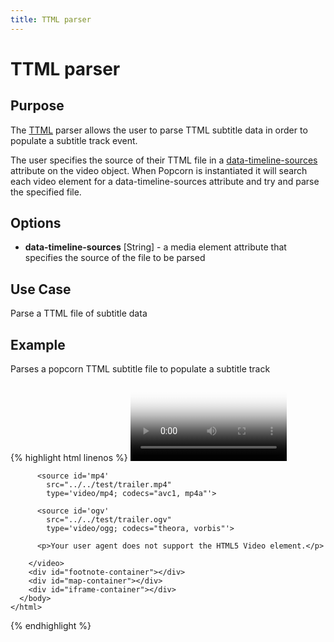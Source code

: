 ```yaml
---
title: TTML parser
---
```

# TTML parser #

## Purpose ##

The [TTML](http://www.w3.org/TR/ttaf1-dfxp/) parser allows the user to parse TTML subtitle data in order to populate a subtitle track event.

The user specifies the source of their TTML file in a [data-timeline-sources](/popcorn-docs/modules/#data-timeline-sources) attribute on the video object.  When Popcorn is instantiated it will search each video element for a data-timeline-sources attribute and try and parse the specified file.

## Options ##

* **data-timeline-sources** \[String\] - a media element attribute that specifies the source of the file to be parsed

## Use Case ##

Parse a TTML file of subtitle data

## Example ##

Parses a popcorn TTML subtitle file to populate a subtitle track

{% highlight html linenos %}
    <html>
      <head>
        <script src="popcorn-complete.js"></script>
      </head>
      <body>
        <video id="video" data-timeline-sources="data/data.ttml"
          controls
          width='250px'
          poster="../../test/poster.png">

          <source id='mp4'
            src="../../test/trailer.mp4"
            type='video/mp4; codecs="avc1, mp4a"'>

          <source id='ogv'
            src="../../test/trailer.ogv"
            type='video/ogg; codecs="theora, vorbis"'>

          <p>Your user agent does not support the HTML5 Video element.</p>

        </video>
        <div id="footnote-container"></div>
        <div id="map-container"></div>
        <div id="iframe-container"></div>
      </body>
    </html>
{% endhighlight %}

